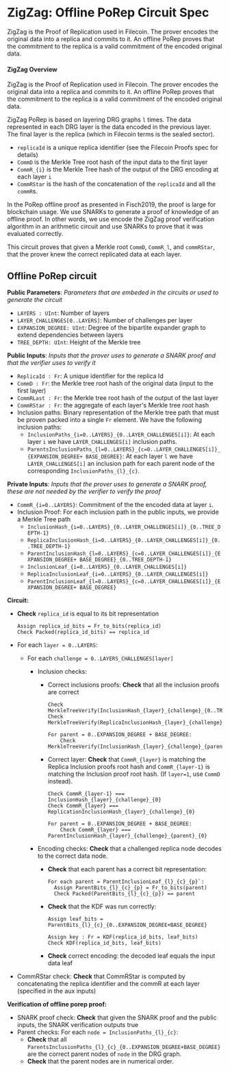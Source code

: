 # ZigZag: Offline PoRep Circuit Spec

ZigZag is the Proof of Replication used in Filecoin. The prover encodes the original data into a replica and commits to it. An offline PoRep proves that the commitment to the replica is a valid commitment of the encoded original data.

#### ZigZag Overview

ZigZag is the Proof of Replication used in Filecoin. The prover encodes the original data into a replica and commits to it. An offline PoRep proves that the commitment to the replica is a valid commitment of the encoded original data.

ZigZag PoRep is based on layering DRG graphs `l` times. The data represented in each DRG layer is the data encoded in the previous layer. The final layer is the replica (which in Filecoin terms is the sealed sector).

- `replicaId` is a unique replica identifier (see the Filecoin Proofs spec for details)
- `CommD` is the Merkle Tree root hash of the input data to the first layer
- `CommR_{i}` is the Merkle Tree hash of the output of the DRG encoding at each layer `i` 
- `CommRStar` is the hash of the concatenation of the `replicaId` and all the `commR`s.

In the PoRep offline proof as presented in Fisch2019, the proof is large for blockchain usage. We use SNARKs to generate a proof of knowledge of an offline proof. In other words, we use encode the ZigZag proof verification algorithm in an arithmetic circuit and use SNARKs to prove that it was evaluated correctly.

This circuit proves that given a Merkle root `CommD`, `CommR_l`, and `commRStar`, that the prover knew the correct replicated data at each layer.

## Offline PoRep circuit

**Public Parameters**: *Parameters that are embeded in the circuits or used to generate the circuit*

- `LAYERS : UInt`: Number of layers
- `LAYER_CHALLENGES[0..LAYERS]`: Number of challenges per layer
- `EXPANSION_DEGREE: UInt`: Degree of the bipartite expander graph to extend dependencies between layers
- `TREE_DEPTH: UInt`: Height of the Merkle tree

**Public Inputs**: *Inputs that the prover uses to generate a SNARK proof and that the verifier uses to verify it*

- `ReplicaId : Fr`: A unique identifier for the replica Id
- `CommD : Fr`: the Merkle tree root hash of the original data (input to the first layer)
- `CommRLast : Fr`: the Merkle tree root hash of the output of the last layer 
- `CommRStar : Fr`: the aggregate of each layer's Merkle tree root hash
- Inclusion paths: Binary representation of the Merkle tree path that must be proven packed into a single `Fr` element. We have the following inclusion paths:
  - `InclusionPaths_{i=0..LAYERS}_{0..LAYER_CHALLENGES[i]}`: At each layer `i` we have `LAYER_CHALLENGES[i]` inclusion paths.
  - `ParentsInclusionPaths_{l=0..LAYERS}_{c=0..LAYER_CHALLENGES[i]}_{EXPANSION_DEGREE+ BASE_DEGREE}`: At each layer `l` we have `LAYER_CHALLENGES[i]` an inclusion path for each parent node of the corresponding `InclusionPaths_{l}_{c}`.

**Private Inputs**: *Inputs that the prover uses to generate a SNARK proof, these are not needed by the verifier to verify the proof*

- `CommR_{i=0..LAYERS}`: Commitment of the the encoded data at layer `i`. 
- Inclusion Proof: For each inclusion path in the public inputs, we provide a Merkle Tree path
  - `InclusionHash_{i=0..LAYERS}_{0..LAYER_CHALLENGES[i]}_{0..TREE_DEPTH-1}`
  - `ReplicaInclusionHash_{i=0..LAYERS}_{0..LAYER_CHALLENGES[i]}_{0..TREE_DEPTH-1}`
  - `ParentInclusionHash_{l=0..LAYERS}_{c=0..LAYER_CHALLENGES[i]}_{EXPANSION_DEGREE+ BASE_DEGREE}_{0..TREE_DEPTH-1}`
  - `InclusionLeaf_{i=0..LAYERS}_{0..LAYER_CHALLENGES[i]}`
  - `ReplicaInclusionLeaf_{i=0..LAYERS}_{0..LAYER_CHALLENGES[i]}`
  - `ParentInclusionLeaf_{l=0..LAYERS}_{c=0..LAYER_CHALLENGES[i]}_{EXPANSION_DEGREE+ BASE_DEGREE}`

**Circuit:**

- **Check** `replica_id` is equal to its bit representation

  ```
  Assign replica_id_bits = Fr_to_bits(replica_id)
  Check Packed(replica_id_bits) == replica_id
  ```

- For each `layer = 0..LAYERS`:

  - For each `challenge = 0..LAYERS_CHALLENGES[layer]`

    - Inclusion checks:

      - Correct inclusions proofs: **Check**  that all the inclusion proofs are correct

        ```
        Check MerkleTreeVerify(InclusionHash_{layer}_{challenge}_{0..TREE_DEPTH})
        Check MerkleTreeVerify(ReplicaInclusionHash_{layer}_{challenge}_{0..TREE_DEPTH})
        
        For parent = 0..EXPANSION_DEGREE + BASE_DEGREE:
        	Check MerkleTreeVerify(InclusionHash_{layer}_{challenge}_{parent}_{0..TREE_DEPTH})
        ```

      - Correct layer: **Check** that `CommR_{layer}` is matching the Replica Inclusion proofs root hash and `CommR_{layer-1}` is matching the Inclusion proof root hash. (If `layer=1`, use `CommD` instead).

        ```
        Check CommR_{layer-1} === InclusionHash_{layer}_{challenge}_{0}
        Check CommR_{layer} === ReplicationInclusionHash_{layer}_{challenge}_{0}
        
        For parent = 0..EXPANSION_DEGREE + BASE_DEGREE:
        	Check CommR_{layer} === ParentInclusionHash_{layer}_{challenge}_{parent}_{0}
        ```

    - Encoding checks: **Check** that a challenged replica node decodes to the correct data node.

      - **Check** that each parent has a correct bit representation:

        ```
        For each parent = ParentInclusionLeaf_{l}_{c}_{p}`:
          Assign ParentBits_{l}_{c}_{p} = Fr_to_bits(parent)
          Check Packed(ParentBits_{l}_{c}_{p}) == parent
        ```

      - **Check** that the KDF was run correctly:

        ```
        Assign leaf_bits = ParentBits_{l}_{c}_{0..EXPANSION_DEGREE+BASE_DEGREE}
        
        Assign key : Fr = KDF(replica_id_bits, leaf_bits)
        Check KDF(replica_id_bits, leaf_bits)
        ```

      - **Check** correct encoding: the decoded leaf equals the input data leaf

- CommRStar check: **Check** that CommRStar is computed by concatenating the replica identifier and the commR at each layer (specified in the aux inputs)

**Verification of offline porep proof:**

- SNARK proof check: **Check** that given the SNARK proof and the public inputs, the SNARK verification outputs true
- Parent checks: For each `node = InclusionPaths_{l}_{c}`:
  - **Check** that all `ParentsInclusionPaths_{l}_{c}_{0..EXPANSION_DEGREE+BASE_DEGREE}` are the correct parent nodes of `node` in the DRG graph.
  - **Check** that the parent nodes are in numerical order.
